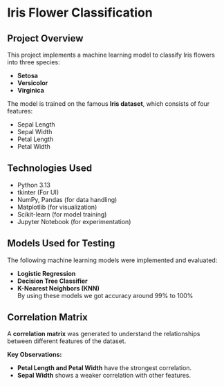 
# Iris Flower Classification 

## Project Overview  
This project implements a machine learning model to classify Iris flowers into three species:  
- **Setosa**  
- **Versicolor**  
- **Virginica**  

The model is trained on the famous **Iris dataset**, which consists of four features:  
- Sepal Length  
- Sepal Width  
- Petal Length  
- Petal Width  


##  Technologies Used  
- Python 3.13  
- tkinter (For UI)
- NumPy, Pandas (for data handling)  
- Matplotlib (for visualization)  
- Scikit-learn (for model training)  
- Jupyter Notebook (for experimentation)  

## Models Used for Testing 
The following machine learning models were implemented and evaluated:  
- **Logistic Regression**  
- **Decision Tree Classifier**  
- **K-Nearest Neighbors (KNN)**  
By using these models we got accuracy around 99% to 100%
## Correlation Matrix
A **correlation matrix** was generated to understand the relationships between different features of the dataset.  

**Key Observations:**  
- **Petal Length and Petal Width** have the strongest correlation.  
- **Sepal Width** shows a weaker correlation with other features. 

